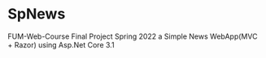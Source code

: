 # SpNews
FUM-Web-Course Final Project Spring 2022
a Simple News WebApp(MVC + Razor) using Asp.Net Core 3.1
